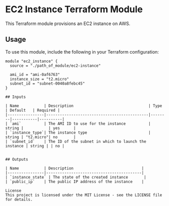 # EC2 Instance Terraform Module

This Terraform module provisions an EC2 instance on AWS.

## Usage

To use this module, include the following in your Terraform configuration:

```hcl
module "ec2_instance" {
  source = "./path_of_module/ec2-instance"

  ami_id = "ami-0af6763"
  instance_size = "t2.micro"
  subnet_id = "subnet-0040a8febc45"
}

## Inputs

| Name           | Description                                 | Type   | Default   | Required |
|----------------|---------------------------------------------|--------|-----------|----------|
| `ami`          | The AMI ID to use for the instance          | string |           | yes      |
| `instance_type`| The instance type                           | string | "t2.micro"| no       |
| `subnet_id`    | The ID of the subnet in which to launch the instance | string | | no |


## Outputs

| Name           | Description                              |
|----------------|------------------------------------------|
| `instance_state` | The state of the created instance       |
| `public_ip`    | The public IP address of the instance    |

License
This project is licensed under the MIT License - see the LICENSE file for details.